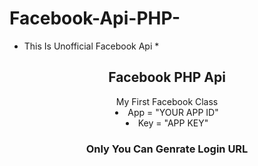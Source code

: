 # Facebook-Api-PHP-
* This Is Unofficial Facebook Api *
<center><h2> Facebook PHP Api </h2>
<span> My First Facebook Class </span>
<li> App = "YOUR APP ID" </li>
<li> Key = "APP KEY" </li>
<h3> Only You Can Genrate Login URL </h3>
